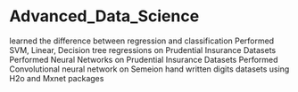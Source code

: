 # Advanced_Data_Science

learned the difference between regression and classification
Performed SVM, Linear, Decision tree regressions on Prudential Insurance Datasets
Performed Neural Networks on Prudential Insurance Datasets
Performed Convolutional neural network on Semeion hand written digits datasets using H2o and Mxnet packages
